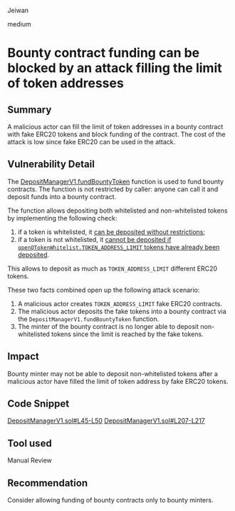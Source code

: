 Jeiwan

medium

# Bounty contract funding can be blocked by an attack filling the limit of token addresses

## Summary
A malicious actor can fill the limit of token addresses in a bounty contract with fake ERC20 tokens and block funding of the contract. The cost of the attack is low since fake ERC20 can be used in the attack.
## Vulnerability Detail
The [DepositManagerV1.fundBountyToken](https://github.com/sherlock-audit/2023-02-openq/blob/main/contracts/DepositManager/Implementations/DepositManagerV1.sol#L36) function is used to fund bounty contracts. The function is not restricted by caller: anyone can call it and deposit funds into a bounty contract.

The function allows depositing both whitelisted and non-whitelisted tokens by implementing the following check:
1. if a token is whitelisted, it [can be deposited without restrictions](https://github.com/sherlock-audit/2023-02-openq/blob/main/contracts/DepositManager/Implementations/DepositManagerV1.sol#L45);
1. if a token is not whitelisted, it [cannot be deposited if `openQTokenWhitelist.TOKEN_ADDRESS_LIMIT` tokens have already been deposited](https://github.com/sherlock-audit/2023-02-openq/blob/main/contracts/DepositManager/Implementations/DepositManagerV1.sol#L46-L49).

This allows to deposit as much as `TOKEN_ADDRESS_LIMIT` different ERC20 tokens.

These two facts combined open up the following attack scenario:
1. A malicious actor creates `TOKEN_ADDRESS_LIMIT` fake ERC20 contracts.
1. The malicious actor deposits the fake tokens into a bounty contract via the `DepositManagerV1.fundBountyToken` function.
1. The minter of the bounty contract is no longer able to deposit non-whitelisted tokens since the limit is reached by the fake tokens.
## Impact
Bounty minter may not be able to deposit non-whitelisted tokens after a malicious actor have filled the limit of token address by fake ERC20 tokens.
## Code Snippet
[DepositManagerV1.sol#L45-L50](https://github.com/sherlock-audit/2023-02-openq/blob/main/contracts/DepositManager/Implementations/DepositManagerV1.sol#L45-L50)
[DepositManagerV1.sol#L207-L217](https://github.com/sherlock-audit/2023-02-openq/blob/main/contracts/DepositManager/Implementations/DepositManagerV1.sol#L207-L217)
## Tool used
Manual Review
## Recommendation
Consider allowing funding of bounty contracts only to bounty minters.